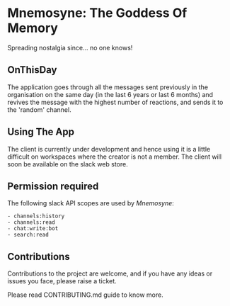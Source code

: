 # Mnemosyne: The Goddess Of Memory
Spreading nostalgia since... no one knows!

## OnThisDay

The application goes through all the messages sent previously in the organisation on the same day
 (in the last 6 years or last 6 months) and revives the message with the highest number of reactions,
 and sends it to the 'random' channel.

## Using The App
The client is currently under development and hence using it is a little difficult on workspaces where the creator
is not a member. The client will soon be available on the slack web store.

## Permission required
The following slack API scopes are used by _Mnemosyne_:

```
- channels:history
- channels:read
- chat:write:bot
- search:read
```

## Contributions
Contributions to the project are welcome, and if you have any ideas or issues you face, please raise a ticket.

Please read CONTRIBUTING.md guide to know more.

